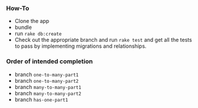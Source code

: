 ### How-To

* Clone the app
* bundle
* run `rake db:create`
* Check out the appropriate branch and run `rake test` and get all the tests to pass by implementing migrations and relationships. 

### Order of intended completion

* branch `one-to-many-part1`
* branch `one-to-many-part2`
* branch `many-to-many-part1`
* branch `many-to-many-part2`
* branch `has-one-part1`
